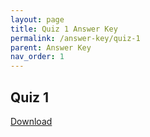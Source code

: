 ```yaml
---
layout: page
title: Quiz 1 Answer Key
permalink: /answer-key/quiz-1
parent: Answer Key
nav_order: 1
---
```


## Quiz 1
[Download](https://karthikv1392.github.io/cs3301_osn/resources/answer_key/OSN_24_Quiz_1_Key_final.pdf)